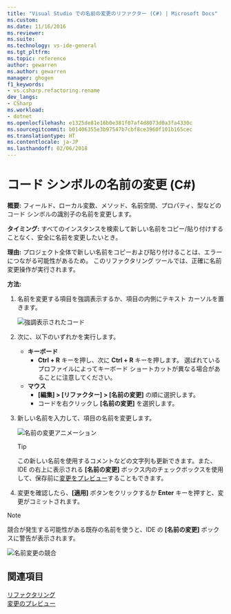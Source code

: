 ```yaml
---
title: "Visual Studio での名前の変更のリファクター (C#) | Microsoft Docs"
ms.custom: 
ms.date: 11/16/2016
ms.reviewer: 
ms.suite: 
ms.technology: vs-ide-general
ms.tgt_pltfrm: 
ms.topic: reference
author: gewarren
ms.author: gewarren
manager: ghogen
f1_keywords:
- vs.csharp.refactoring.rename
dev_langs:
- CSharp
ms.workload:
- dotnet
ms.openlocfilehash: e1325de81e16b0e381f07af4d8073d0a3fa4330c
ms.sourcegitcommit: b01406355e3b97547b7cbf8ce3960f101b165cec
ms.translationtype: HT
ms.contentlocale: ja-JP
ms.lasthandoff: 02/06/2018
---
```

# <a name="rename-a-code-symbol-in-c"></a>コード シンボルの名前の変更 (C#) #

**概要:** フィールド、ローカル変数、メソッド、名前空間、プロパティ、型などのコード シンボルの識別子の名前を変更します。

**タイミング:** すべてのインスタンスを検索して新しい名前をコピー/貼り付けすることなく、安全に名前を変更したいとき。

**理由:** プロジェクト全体で新しい名前をコピーおよび貼り付けることは、エラーにつながる可能性があるため。  このリファクタリング ツールでは、正確に名前変更操作が実行されます。

**方法:**

1. 名前を変更する項目を強調表示するか、項目の内側にテキスト カーソルを置きます。

   ![強調表示されたコード](media/rename-highlight-cs.png)

1. 次に、以下のいずれかを実行します。
   * **キーボード**
     * **Ctrl + R** キーを押し、次に **Ctrl + R** キーを押します。 選ばれているプロファイルによってキーボード ショートカットが異なる場合があることに注意してください。
   * **マウス**
     * **[編集] > [リファクター] > [名前の変更]** の順に選択します。
     * コードを右クリックし **[名前の変更]** を選択します。

1. 新しい名前を入力して、項目の名前を変更します。

   ![名前の変更アニメーション](media/rename-animated-cs.gif)

   > [!TIP]
   > この新しい名前を使用するコメントなどの文字列も更新できます。また、IDE の右上に表示される **[名前の変更]** ボックス内のチェックボックスを使用して、保存前に[変更をプレビュー](../../ide/preview-changes.md)することもできます。

1. 変更を確認したら、**[適用]** ボタンをクリックするか **Enter** キーを押すと、変更がコミットされます。

> [!NOTE]
> 競合が発生する可能性がある既存の名前を使うと、IDE の **[名前の変更]** ボックスに警告が表示されます。
>
> ![名前変更の競合](media/rename-conflict-cs.png)

## <a name="see-also"></a>関連項目

[リファクタリング](../refactoring-in-visual-studio.md)  
[変更のプレビュー](../../ide/preview-changes.md)

